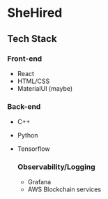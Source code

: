 # SheHired

## Tech Stack

### Front-end
- React
- HTML/CSS
- MaterialUI (maybe)

### Back-end
- C++
- Python
- Tensorflow

  ### Observability/Logging
  - Grafana
  - AWS Blockchain services
  
